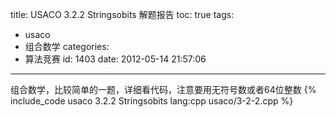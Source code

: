 title: USACO 3.2.2 Stringsobits 解题报告
toc: true
tags:
  - usaco
  - 组合数学
categories:
  - 算法竞赛
id: 1403
date: 2012-05-14 21:57:06
---

组合数学，比较简单的一题，详细看代码，注意要用无符号数或者64位整数
{% include_code usaco 3.2.2 Stringsobits lang:cpp usaco/3-2-2.cpp %}